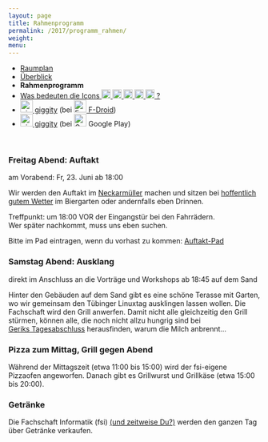 ```yaml
---
layout: page
title: Rahmenprogramm
permalink: /2017/programm_rahmen/
weight:
menu:
---
```

* <a href="../programm_raumplan/">Raumplan</a>&nbsp;&nbsp;&nbsp;&nbsp;
* <a href="../programm_auf_einen_blick/">Überblick</a>&nbsp;&nbsp;&nbsp;&nbsp;
* <span style="font-weight: bold;">Rahmenprogramm&nbsp;&nbsp;&nbsp;&nbsp;</span>
* <a href="../programm_was_bedeuten_die_icons">Was bedeuten die Icons <img height="18" width="18" src="../../images/workshop.svg"> <img height="18" width="18" src="../../images/talk.svg"> <img height="18" width="18" src="../../images/talk2.svg"> <img height="18" width="18" src="../../images/lightning.svg"> <img height="18" width="18" src="../../images/lpic.svg"> ?</a>
* <a href="https://f-droid.org/repository/browse/?fdid=net.gaast.giggity" target="_blank"><img height="25" src="../../images/giggity.png" alt="giggity-Logo" title="giggity-Logo" />&nbsp;giggity</a> (bei
<a href="https://f-droid.org/" target="_blank"><img height="25" src="../../images/fdroid.png" alt="F-Droid-Logo" title="F-Droid-Logo" />&nbsp;F-Droid</a>)
* <a href="https://play.google.com/store/apps/details?id=net.gaast.giggity" target="_blank"><img height="25" src="../../images/giggity.png" alt="giggity-Logo" title="giggity-Logo" />&nbsp;giggity</a> (bei
<img height="25" src="../../images/googleplay.png" alt="Google-Play-Logo" title="Google-Play-Logo" />&nbsp;Google Play)

<br/>

### Freitag Abend: Auftakt

am Vorabend: Fr, 23. Juni ab 18:00

Wir werden den Auftakt im <a href="http://www.openstreetmap.org/node/31271991" target="_blank">Neckarmüller</a> machen und sitzen bei <a href="http://wetterstationen.meteomedia.de/?station=108290&wahl=vorhersage" target="_blank">hoffentlich gutem Wetter</a> im Biergarten oder andernfalls eben Drinnen. 

Treffpunkt: um 18:00 VOR der Eingangstür bei den Fahrrädern.<br/>
Wer später nachkommt, muss uns eben suchen.<br/>

Bitte im Pad eintragen, wenn du vorhast zu kommen: <a href="https://yourpart.eu/p/tuebix.2017.auftakt.freitag.abend" target="_blank">Auftakt-Pad</a>

### Samstag Abend: Ausklang

direkt im Anschluss an die Vorträge und Workshops ab 18:45 auf dem Sand

Hinter den Gebäuden auf dem Sand gibt es eine schöne Terasse mit Garten, wo wir gemeinsam den Tübinger Linuxtag ausklingen lassen wollen.
Die Fachschaft wird den Grill anwerfen.
Damit nicht alle gleichzeitig den Grill stürmen, können alle, die noch nicht allzu hungrig sind bei <a class="talk" href="../programm/gerik-huland-tagesabschluss-warum-brennt-die-milch-an/">Geriks&nbsp;Tagesabschluss</a> herausfinden, warum die Milch anbrennt...

### Pizza zum Mittag, Grill gegen Abend

Während der Mittagszeit (etwa 11:00 bis 15:00) wird der fsi-eigene Pizzaofen angeworfen.
Danach gibt es Grillwurst und Grillkäse (etwa 15:00 bis 20:00). 

### Getränke

Die Fachschaft Informatik (fsi) <a href="../../callforhelpers">(und zeitweise Du?)</a> werden den ganzen Tag über Getränke verkaufen.
